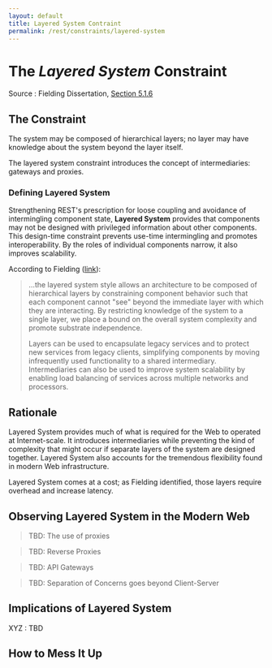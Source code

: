 ```yaml
---
layout: default
title: Layered System Contraint
permalink: /rest/constraints/layered-system
---
```

# The _Layered System_ Constraint

Source
: Fielding Dissertation, [Section 5.1.6](https://www.ics.uci.edu/~fielding/pubs/dissertation/rest_arch_style.htm#sec_5_1_6)

## The Constraint

The system may be composed of hierarchical layers; 
no layer may have knowledge about the system beyond
the layer itself.

The layered system constraint introduces the concept
of intermediaries: gateways and proxies.

### Defining Layered System

Strengthening REST's prescription for loose
coupling and avoidance of intermingling component
state, **Layered System** provides that components
may not be designed with privileged information 
about other components.  This design-time constraint
prevents use-time intermingling and promotes
interoperability.  By the roles of individual
components narrow, it also improves scalability.

According to Fielding ([link](https://www.ics.uci.edu/~fielding/pubs/dissertation/net_arch_styles.htm#sec_3_4_3)):
> ...the layered system style allows an architecture 
> to be composed of hierarchical layers by 
> constraining component behavior such that each 
> component cannot "see" beyond the immediate layer 
> with which they are interacting. By restricting 
> knowledge of the system to a single layer, we place 
> a bound on the overall system complexity and 
> promote substrate independence.
> 
> Layers can be used to encapsulate legacy services 
> and to protect new services from legacy clients, 
> simplifying components by moving infrequently used 
> functionality to a shared intermediary. Intermediaries 
> can also be used to improve system scalability by 
> enabling load balancing of services across multiple 
> networks and processors.

## Rationale

Layered System provides much of what is required
for the Web to operated at Internet-scale.  It
introduces intermediaries while preventing
the kind of complexity that might occur if
separate layers of the system are designed
together. Layered System also accounts for 
the tremendous flexibility
found in modern Web infrastructure.

Layered System comes at a cost; as
Fielding identified, those
layers require overhead and increase
latency.

## Observing Layered System in the Modern Web

> TBD: The use of proxies

> TBD: Reverse Proxies

> TBD: API Gateways

> TBD: Separation of Concerns goes beyond Client-Server

## Implications of Layered System

XYZ
: TBD

## How to Mess It Up